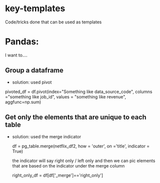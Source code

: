 # key-templates
Code/tricks done that can be used as templates


# Pandas:

I want to....

 ## Group a dataframe
 * solution: used pivot
 
 pivoted_df = df.pivot(index="Something like data_source_code", columns ="something like job_id", values = "something like revenue", aggfunc=np.sum)
 
 ## Get only the elements that are unique to each table
 
* solution: used the merge indicator

  df = pg_table.merge(netflix_df2, how = 'outer', on ='title', indicator = True)

  the indicator will say right only / left only and then we can pic elements that are based on the indicator under the merge column
  
  right_only_df = df[df['_merge']=='right_only']


 
 
 
